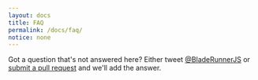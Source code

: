 ```yaml
---
layout: docs
title: FAQ
permalink: /docs/faq/
notice: none
---
```


<div class="alert alert-warning">
    <p>
        Got a question that's not answered here? Either tweet <a href="//twitter.com/bladerunnerjs">@BladeRunnerJS</a> or <a href="//github.com/BladeRunnerJS/brjs-site">submit a pull request</a> and we'll add the answer.
    </p>
</div>
